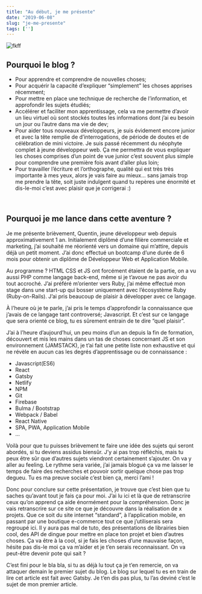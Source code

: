 ```yaml
---
title: "Au début, je me présente"
date: "2019-06-08"
slug: "je-me-presente"
tags: ['']
---
```


![fkff](/../public/assets/emile-perron-190221-unsplash.jpg)
<br>
## Pourquoi le blog ?


* Pour apprendre et comprendre de nouvelles choses;
* Pour acquérir la capacité d’expliquer “simplement” les choses apprises récemment;
* Pour mettre en place une technique de recherche de l’information, et approfondir les sujets étudiés;
* Accélérer et faciliter mon apprentissage, cela va me permettre d’avoir un lieu virtuel où sont stockés toutes les informations dont j’ai eu besoin un jour ou l’autre dans ma vie de dev; 
* Pour aider tous nouveaux développeurs, je suis évidement encore junior et avec la tête remplie de d’interrogations, de période de doutes et de célébration de mini victoire. Je suis passé récemment du néophyte complet à jeune développeur web. Ça me permettra de vous expliquer les choses comprises d’un point de vue junior c’est souvent plus simple pour comprendre une première fois avant d’aller plus loin;
* Pour travailler l’écriture et l’orthographe, qualité qui est très très importante à mes yeux, alors je vais faire au mieux… sans jamais trop me prendre la tête, soit juste indulgent quand tu repères une énormité et dis-le-moi c’est avec plaisir que je corrigerai :)

<br>

## Pourquoi je me lance dans cette aventure ?

Je me présente brièvement, Quentin, jeune développeur web depuis approximativement 1 an. Initialement diplômé d’une filière commerciale et marketing, j’ai souhaité me réorienté vers un domaine qui m’attire, depuis déjà un petit moment. J’ai donc effectué un bootcamp d’une durée de 6 mois pour obtenir un diplôme de Développeur Web et Application Mobile. 

Au programme ? HTML CSS et JS ont forcément étaient de la partie, on a vu aussi PHP comme langage back-end, même si je t’avoue ne pas avoir du tout accroché. J’ai préféré m’orienter vers Ruby, j’ai même effectué mon stage dans une start-up qui bosser uniquement avec l’écosystème Ruby (Ruby-on-Rails). J’ai pris beaucoup de plaisir à développer avec ce langage. 

À l’heure où je te parle, j’ai pris le temps d’approfondir la connaissance que j’avais de ce langage tant controversé; Javascript. Et c’est sur ce langage que sera orienté ce blog, tu es sûrement entrain de te dire “quel plaisir”. 

J’ai à l’heure d’aujourd’hui, un peu moins d’un an depuis la fin de formation, découvert et mis les mains dans un tas de choses concernant JS et son environnement (JAMSTACK), je t’ai fait une petite liste  non exhaustive et qui ne révèle en aucun cas les degrés d’apprentissage ou de connaissance :
* Javascript(ES6)
* React
* Gatsby
* Netlify
* NPM
* Git
* Firebase
* Bulma / Bootstrap
* Webpack / Babel
* React Native
* SPA, PWA, Application Mobile
* ...

Voilà pour que tu puisses brièvement te faire une idée des sujets qui seront abordés, si tu deviens assidus biensûr. J’y ai pas trop réfléchis, mais tu peux être sûr que d’autres sujets viendront certainement s’ajouter. On va y aller au feeling. Le rythme sera variée, j’ai jamais blogué ça va me laisser le temps de faire des recherches et pouvoir sortir quelque chose pas trop degueu. Tu es ma preuve sociale c’est bien ça, merci l’ami ! 

Donc pour conclure sur cette présentation, je trouve que c’est bien que tu saches qu’avant tout je fais ça pour moi. J’ai lu ici et là que de retranscrire ceux qu’on apprend ça aide énormément pour la compréhension. Donc je vais retranscrire sur ce site ce que je découvre dans la réalisation de x projets. Que ce soit du site internet “standard”, à l’application mobile, en passant par une boutique e-commerce tout ce que j’utiliserais sera regroupé ici. Il y aura pas mal de tuto, des présentations de librairies bien cool, des API de dingue pour mettre en place ton projet et bien d’autres choses. 
Ça va être à la cool, si je fais les choses d’une mauvaise façon, hésite pas dis-le moi ça va m’aider et je t’en serais reconnaissant. On va peut-être devenir pote qui sait ? 

C’est fini pour le bla bla, si tu as déjà lu tout ça je t’en remercie, on va attaquer demain le premier sujet du blog. Le blog sur lequel tu es en train de lire cet article est fait avec Gatsby. Je t’en dis pas plus, tu l’as deviné c’est le sujet de mon premier article. 
